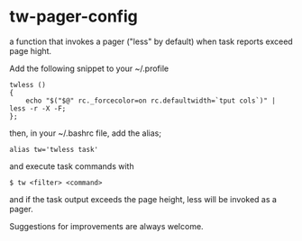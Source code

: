 # tw-pager-config
a function that invokes a pager ("less" by default) when task reports exceed page hight.

Add the following snippet to your ~/.profile
```
twless ()
{
    echo "$("$@" rc._forcecolor=on rc.defaultwidth=`tput cols`)" | less -r -X -F;
};
```
then, in your ~/.bashrc file, add the alias;
```
alias tw='twless task'
```
and execute task commands with
```
$ tw <filter> <command>
```
and if the task output exceeds the page height, less will be invoked as a pager.

Suggestions for improvements are always welcome.

